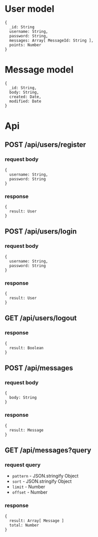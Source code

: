 # User model

    {
      _id: String
      username: String,
      password: String,
      messages: Array[ MessageId: String ],
      points: Number
    }

# Message model

    {
      _id: String,
      body: String,
      created: Date,
      modified: Date
    }

# Api

## POST /api/users/register

### request body

    {
      username: String,
      password: String
    }

### response

    {
      result: User
    }

## POST /api/users/login

### request body

    {
      username: String,
      password: String
    }

### response

    {
      result: User
    }

## GET /api/users/logout

### response

    {
      result: Boolean
    }

## POST /api/messages

### request body

    {
      body: String
    }

### response 

    {
      result: Message
    }

## GET /api/messages?query

### request query

  * `pattern` - JSON.stringify Object
  * `sort` - JSON.stringify Object
  * `limit` - Number
  * `offset` - Number

### response

    {
      result: Array[ Message ]
      total: Number
    }